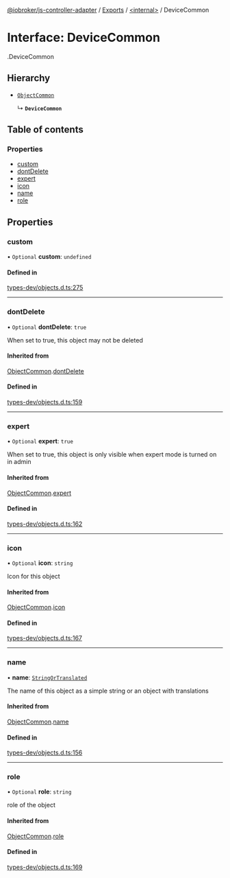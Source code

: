 [@iobroker/js-controller-adapter](../README.md) / [Exports](../modules.md) / [<internal\>](../modules/internal_.md) / DeviceCommon

# Interface: DeviceCommon

[<internal>](../modules/internal_.md).DeviceCommon

## Hierarchy

- [`ObjectCommon`](internal_.ObjectCommon.md)

  ↳ **`DeviceCommon`**

## Table of contents

### Properties

- [custom](internal_.DeviceCommon.md#custom)
- [dontDelete](internal_.DeviceCommon.md#dontdelete)
- [expert](internal_.DeviceCommon.md#expert)
- [icon](internal_.DeviceCommon.md#icon)
- [name](internal_.DeviceCommon.md#name)
- [role](internal_.DeviceCommon.md#role)

## Properties

### custom

• `Optional` **custom**: `undefined`

#### Defined in

[types-dev/objects.d.ts:275](https://github.com/ioBroker/ioBroker.js-controller/blob/9100afbd/packages/types-dev/objects.d.ts#L275)

___

### dontDelete

• `Optional` **dontDelete**: ``true``

When set to true, this object may not be deleted

#### Inherited from

[ObjectCommon](internal_.ObjectCommon.md).[dontDelete](internal_.ObjectCommon.md#dontdelete)

#### Defined in

[types-dev/objects.d.ts:159](https://github.com/ioBroker/ioBroker.js-controller/blob/9100afbd/packages/types-dev/objects.d.ts#L159)

___

### expert

• `Optional` **expert**: ``true``

When set to true, this object is only visible when expert mode is turned on in admin

#### Inherited from

[ObjectCommon](internal_.ObjectCommon.md).[expert](internal_.ObjectCommon.md#expert)

#### Defined in

[types-dev/objects.d.ts:162](https://github.com/ioBroker/ioBroker.js-controller/blob/9100afbd/packages/types-dev/objects.d.ts#L162)

___

### icon

• `Optional` **icon**: `string`

Icon for this object

#### Inherited from

[ObjectCommon](internal_.ObjectCommon.md).[icon](internal_.ObjectCommon.md#icon)

#### Defined in

[types-dev/objects.d.ts:167](https://github.com/ioBroker/ioBroker.js-controller/blob/9100afbd/packages/types-dev/objects.d.ts#L167)

___

### name

• **name**: [`StringOrTranslated`](../modules/internal_.md#stringortranslated)

The name of this object as a simple string or an object with translations

#### Inherited from

[ObjectCommon](internal_.ObjectCommon.md).[name](internal_.ObjectCommon.md#name)

#### Defined in

[types-dev/objects.d.ts:156](https://github.com/ioBroker/ioBroker.js-controller/blob/9100afbd/packages/types-dev/objects.d.ts#L156)

___

### role

• `Optional` **role**: `string`

role of the object

#### Inherited from

[ObjectCommon](internal_.ObjectCommon.md).[role](internal_.ObjectCommon.md#role)

#### Defined in

[types-dev/objects.d.ts:169](https://github.com/ioBroker/ioBroker.js-controller/blob/9100afbd/packages/types-dev/objects.d.ts#L169)
